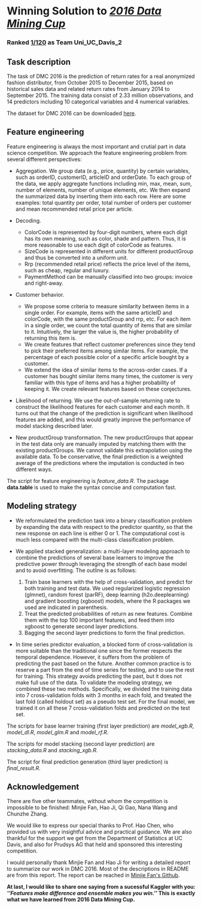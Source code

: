 # Winning Solution to [*2016 Data Mining Cup*](http://www.data-mining-cup.de/en/review/goto/article/dmc-2016.html)
### Ranked [1/120](https://www.ucdavis.edu/news/uc-davis-statistics-students-win-international-data-competition) as Team Uni_UC_Davis_2


## Task description

The task of DMC 2016 is the prediction of return rates for a real anonymized fashion distributor, from October 2015 to December 2015, based on historical sales data and related return rates from January 2014 to September 2015. The training data consist of 2.33 million observations, and 14 predictors including 10 categorical variables and 4 numerical variables.

The dataset for DMC 2016 can be downloaded [here](http://www.data-mining-cup.de/en/review/goto/article/dmc-2016.html).

## Feature engineering

Feature engineering is always the most important and crutial part in data science competition. We approach the feature engineering problem from several different perspectives:

- Aggregation. We group data (e.g., price, quantity) by certain variables, such as orderID, customerID, articleID and orderDate. To each group of the data, we apply aggregate functions including min, max, mean, sum, number of elements, number of unique elements, etc. We then expand the summarized data by inserting them into each row. Here are some examples: total quantity per order, total number of orders per customer and mean recommended retail price per article.

- Decoding.
  - ColorCode is represented by four-digit numbers, where each digit has its own meaning, such as color, shade and pattern. Thus, it is more reasonable to use each digit of colorCode as features. 
  - SizeCode is represented in different units for different productGroup and thus be converted into a uniform unit.
  - Rrp (recommended retail price) reflects the price level of the items, such as cheap, regular and luxury. 
  - PaymentMethod can be manually classified into two groups: invoice and right-away.

- Customer behavior.
  - We propose some criteria to measure similarity between items in a single order. For example, items with the same articleID and colorCode, with the same productGroup and rrp, etc. For each item in a single order, we count the total quantity of items that are similar to it. Intuitively, the larger the value is, the higher probability of returning this item is.
  - We create features that reflect customer preferences since they tend to pick their preferred items among similar items. For example, the percentage of each possible color of a specific article bought by a customer. 
  - We extend the idea of similar items to the across-order cases. If a customer has bought similar items many times, the customer is very familiar with this type of items and has a higher probability of keeping it. We create relevant features based on these conjectures.

- Likelihood of returning. We use the out-of-sample returning rate to construct the likelihood features for each customer and each month. It turns out that the change of the prediction is significant when likelihood features are added, and this would greatly improve the performance of model stacking described later.

- New productGroup transformation. The new productGroups that appear in the test data only are manually imputed by matching them with the existing productGroups. We cannot validate this extrapolation using the available data. To be conservative, the final prediction is a weighted average of the predictions where the imputation is conducted in two different ways.

The script for feature engineering is *feature_data.R*. The package **data.table** is used to make the syntax concise and computation fast.

## Modeling strategy

- We reformulated the prediction task into a binary classification problem by expanding the data with respect to the predictor quantity, so that the new response on each line is either 0 or 1. The computational cost is much less compared with the multi-class classification problem.

- We applied stacked generalization: a multi-layer modeling approach to combine the predictions of several base learners to improve the predictive power through leveraging the strength of each base model and to avoid overfitting. The outline is as follows:
  1. Train base learners with the help of cross-validation, and predict for both training and test data. We used regularized logistic regression (glmnet), random forest (parRF), deep learning (h2o.deeplearning) and gradient boosting (xgboost) models, where the R packages we used are indicated in parenthesis.
  2. Treat the predicted probabilities of return as new features. Combine them with the top 100 important features, and feed them into xgboost to generate second layer predictions.
  3. Bagging the second layer predictions to form the final prediction.

- In time series predictor evaluation, a blocked form of cross-validation is more suitable than the traditional one since the former respects the temporal dependence. However, it suffers from the problem of predicting the past based on the future. Another common practice is to reserve a part from the end of time series for testing, and to use the rest for training. This strategy avoids predicting the past, but it does not make full use of the data. To validate the modeling strategy, we combined these two methods. Specifically, we divided the training data into 7 cross-validation folds with 3 months in each fold, and treated the last fold (called holdout set) as a pseudo test set. For the final model, we trained it on all these 7 cross-validation folds and predicted on the test set.

The scripts for base learner training (first layer prediction) are *model_xgb.R*, *model_dl.R*, *model_glm.R* and *model_rf.R*.

The scripts for model stacking (second layer prediction) are *stacking_data.R* and *stacking_xgb.R*.

The script for final prediction generation (third layer prediction) is *final_result.R*.

## Acknowledgement

There are five other teammates, without whom the competition is impossible to be finished: Minjie Fan, Hao Ji, Qi Gao, Nana Wang and Chunzhe Zhang.

We would like to express our special thanks to Prof. Hao Chen, who provided us with very insightful advice and practical guidance. We are also thankful for the support we get from the Department of Statistics at UC Davis, and also for Prudsys AG that held and sponsored this interesting competition.

I would personally thank Minjie Fan and Hao Ji for writing a detailed report to summarize our work in DMC 2016. Most of the descriptions in README are from this report. The report can be reached in [Minjie Fan's Github](https://github.com/minjay/DMC2016).

**At last, I would like to share one saying from a sucessful Kaggler with you: *''Features make difference and ensemble makes you win.''* This is exactly what we have learned from 2016 Data Mining Cup.**